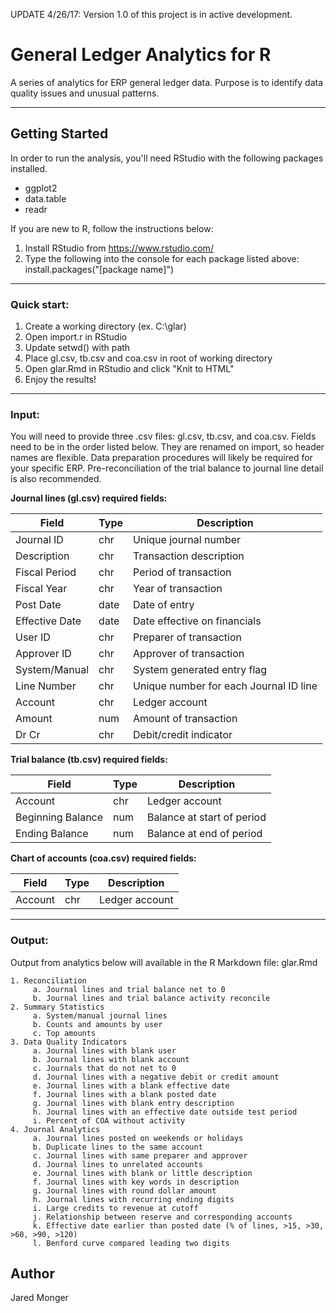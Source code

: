 UPDATE 4/26/17: Version 1.0 of this project is in active development.


# General Ledger Analytics for R

A series of analytics for ERP general ledger data. Purpose is to identify data quality issues and unusual patterns.

***

## Getting Started

In order to run the analysis, you'll need RStudio with the following packages installed.
* ggplot2
* data.table
* readr

If you are new to R, follow the instructions below:
 1. Install RStudio from https://www.rstudio.com/
 2. Type the following into the console for each package listed above: install.packages("[package name]")

***
	 
### Quick start:

 1. Create a working directory (ex. C:\glar)
 2. Open import.r in RStudio
 3. Update setwd() with path
 4. Place gl.csv, tb.csv and coa.csv in root of working directory
 5. Open glar.Rmd in RStudio and click "Knit to HTML"
 6. Enjoy the results! 

***

### Input:

You will need to provide three .csv files: gl.csv, tb.csv, and coa.csv. Fields need to be in the order listed below. They are renamed on import, so header names are flexible. 
Data preparation procedures will likely be required for your specific ERP. Pre-reconciliation of the trial balance to journal line detail is also recommended.

**Journal lines (gl.csv) required fields:**

Field          | Type | Description
-------------- | ---- | ---------------------------------------
Journal ID     | chr  | Unique journal number
Description    | chr  | Transaction description
Fiscal Period  | chr  | Period of transaction	
Fiscal Year    | chr  | Year of transaction
Post Date      | date | Date of entry
Effective Date | date | Date effective on financials
User ID        | chr  | Preparer of transaction
Approver ID    | chr  | Approver of transaction
System/Manual  | chr  | System generated entry flag
Line Number    | chr  | Unique number for each Journal ID line
Account        | chr  | Ledger account
Amount         | num  | Amount of transaction
Dr Cr          | chr  | Debit/credit indicator

**Trial balance (tb.csv) required fields:**

Field             | Type | Description
----------------- | ---- | -------------------
Account           | chr  | Ledger account
Beginning Balance | num  | Balance at start of period
Ending Balance    | num  | Balance at end of period
		
**Chart of accounts (coa.csv) required fields:**

Field             | Type | Description
----------------- | ---- | -------------------
Account           | chr  | Ledger account

***

### Output:

Output from analytics below will available in the R Markdown file: glar.Rmd

	1. Reconciliation
		 a. Journal lines and trial balance net to 0
		 b. Journal lines and trial balance activity reconcile
	2. Summary Statistics
		 a. System/manual journal lines
		 b. Counts and amounts by user
		 c. Top amounts
	3. Data Quality Indicators
		 a. Journal lines with blank user
		 b. Journal lines with blank account
		 c. Journals that do not net to 0 
		 d. Journal lines with a negative debit or credit amount
		 e. Journal lines with a blank effective date
		 f. Journal lines with a blank posted date
		 g. Journal lines with blank entry description
		 h. Journal lines with an effective date outside test period
		 i. Percent of COA without activity
	4. Journal Analytics
		 a. Journal lines posted on weekends or holidays
		 b. Duplicate lines to the same account
		 c. Journal lines with same preparer and approver
		 d. Journal lines to unrelated accounts
		 e. Journal lines with blank or little description
		 f. Journal lines with key words in description
		 g. Journal lines with round dollar amount
		 h. Journal lines with recurring ending digits
		 i. Large credits to revenue at cutoff
		 j. Relationship between reserve and corresponding accounts
		 k. Effective date earlier than posted date (% of lines, >15, >30, >60, >90, >120)
		 l. Benford curve compared leading two digits  


## Author

Jared Monger
